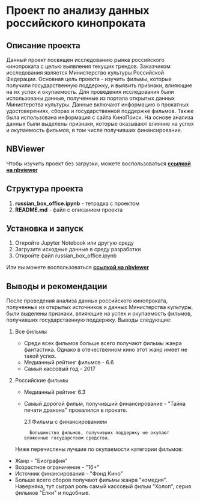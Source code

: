 # Проект по анализу данных российского кинопроката
## Описание проекта
Данный проект посвящен исследованию рынка российского кинопроката с целью выявления текущих трендов. Заказчиком исследования является Министерство культуры Российской Федерации. Основная цель проекта - изучить фильмы, которые получили государственную поддержку, и выявить признаки, влияющие на их успех и окупаемость.
Для проведения исследования были использованы данные, полученные из портала открытых данных Министерства культуры. Данные включают информацию о прокатных удостоверениях, сборах и государственной поддержке фильмов. Также была использована информация с сайта КиноПоиск.
На основе анализа данных были выделены признаки, которые оказывают влияние на успех и окупаемость фильмов, в том числе получивших финансирование.
## NBViewer
Чтобы изучить проект без загрузки, можете воспользоваться [**ссылкой на nbviewer**](https://nbviewer.org/urls/drive.google.com/uc/%3Fexport%3Ddownload%26confirm%3Dno_antivirus%26id%3D1qSGntTyH_GMKV-HkInCkTVj-defrLkl_) 
## Структура проекта
1. **russian_box_office.ipynb** - тетрадка с проектом
2. **README.md** - файл с описанием проекта
## Установка и запуск
1. Откройте Jupyter Notebook или другую среду
2. Загрузите исходные данные в среду разработки
3. Откройте файл russian_box_office.ipynb

Или вы можете воспользоваться [**ссылкой на nbviewer**](https://nbviewer.org/urls/drive.google.com/uc/%3Fexport%3Ddownload%26confirm%3Dno_antivirus%26id%3D1qSGntTyH_GMKV-HkInCkTVj-defrLkl_)
## Выводы и рекомендации
После проведения анализа данных российского кинопроката, полученных из открытых источников и данных Министерства культуры, были выделены признаки, влияющие на успех и окупаемость фильмов, получивших государственную поддержку. Выводы следующие:
1. Все фильмы
   
    - Среди всех фильмов больше всего получают фильмы жанра фантастика. Однако в отечественном кино этот жанр имеет не такой успех.
    - Медианный рейтинг фильмов - 6.6
    - Самый кассовый год - 2017
2. Российские фильмы
   
    - Медианный рейтинг 6.3
    - Самый дорогой фильм, получивший финансирование - "Тайна печати дракона" провалился в прокате.

        2.1 Фильмы с финансированием
        
            Большинство фильмов, получивших поддержку не окупают вложенные государством средства.

    Ниже перечислены лучшие по окупаемости категории фильмов:

  - Жанр - "Биография"
  - Возрастное ограничение - "16+"
  - Источник финансирования - "Фонд Кино"
  - Больше всего сборов получают фильмы жанра "комедия". Наверняка, тут сыграл роль самый кассовый фильм "Холоп", серия фильмов "Ёлки" и подобные.

 
